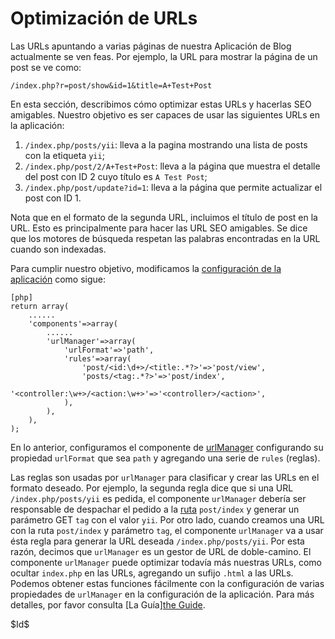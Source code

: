 Optimización de URLs
====================

Las URLs apuntando a varias páginas de nuestra Aplicación de Blog actualmente se ven feas. Por ejemplo, la URL para mostrar la página de un post se ve como:

~~~
/index.php?r=post/show&id=1&title=A+Test+Post
~~~

En esta sección, describimos cómo optimizar estas URLs y hacerlas SEO amigables. Nuestro objetivo es ser capaces de usar las siguientes URLs en la aplicación:

 1. `/index.php/posts/yii`: lleva a la pagina mostrando una lista de posts con la etiqueta `yii`;
 2. `/index.php/post/2/A+Test+Post`: lleva a la página que muestra el detalle del post con ID 2 cuyo título es `A Test Post`;
 3. `/index.php/post/update?id=1`: lleva a la página que permite actualizar el post con ID 1.

Nota que en el formato de la segunda URL, incluimos el título de post en la URL. Esto es principalmente para hacer las URL SEO amigables. Se dice que los motores de búsqueda respetan las palabras encontradas en la URL cuando son indexadas.

Para cumplir nuestro objetivo, modificamos la [configuración de la aplicación](http://www.yiiframework.com/doc/guide/es/basics.application#application-configuration) como sigue:

~~~
[php]
return array(
	......
	'components'=>array(
		......
		'urlManager'=>array(
			'urlFormat'=>'path',
			'rules'=>array(
        		'post/<id:\d+>/<title:.*?>'=>'post/view',
        		'posts/<tag:.*?>'=>'post/index',
        		'<controller:\w+>/<action:\w+>'=>'<controller>/<action>',
			),
		),
	),
);
~~~

En lo anterior, configuramos el componente de [urlManager](http://www.yiiframework.com/doc/guide/es/topics.url) configurando su propiedad `urlFormat` que sea `path` y agregando una serie de `rules` (reglas).

Las reglas son usadas por `urlManager` para clasificar y crear las URLs en el formato deseado. Por ejemplo, la segunda regla dice que si una URL `/index.php/posts/yii` es pedida, el componente `urlManager` debería ser responsable de despachar el pedido a la [ruta](http://www.yiiframework.com/doc/guide/es/basics.controller#route) `post/index` y generar un parámetro GET `tag` con el valor `yii`. Por otro lado, cuando creamos una URL con la ruta `post/index` y parámetro `tag`, el componente `urlManager` va a usar ésta regla para generar la URL deseada `/index.php/posts/yii`. Por esta razón, decimos que `urlManager` es un gestor de URL de doble-camino.
El componente `urlManager` puede optimizar todavía más nuestras URLs, como ocultar `index.php` en las URLs, agregando un sufijo `.html` a las URLs. Podemos obtener estas funciones fácilmente con la configuración de varias propiedades de `urlManager` en la configuración de la aplicación. Para más detalles, por favor consulta [La Guía][the Guide](http://www.yiiframework.com/doc/guide/es/topics.url).

<div class="revision">$Id$</div>